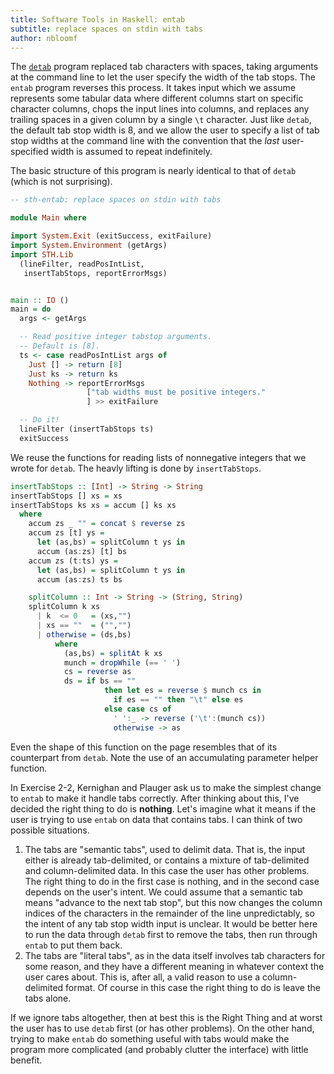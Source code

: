 ```yaml
---
title: Software Tools in Haskell: entab
subtitle: replace spaces on stdin with tabs
author: nbloomf
---
```


The [``detab``](/pages/sth/tool/detab.html) program replaced tab characters with spaces, taking arguments at the command line to let the user specify the width of the tab stops. The ``entab`` program reverses this process. It takes input which we assume represents some tabular data where different columns start on specific character columns, chops the input lines into columns, and replaces any trailing spaces in a given column by a single ``\t`` character. Just like ``detab``, the default tab stop width is 8, and we allow the user to specify a list of tab stop widths at the command line with the convention that the *last* user-specified width is assumed to repeat indefinitely.

The basic structure of this program is nearly identical to that of ``detab`` (which is not surprising).


```haskell
-- sth-entab: replace spaces on stdin with tabs

module Main where

import System.Exit (exitSuccess, exitFailure)
import System.Environment (getArgs)
import STH.Lib
  (lineFilter, readPosIntList,
   insertTabStops, reportErrorMsgs)


main :: IO ()
main = do
  args <- getArgs

  -- Read positive integer tabstop arguments.
  -- Default is [8].
  ts <- case readPosIntList args of
    Just [] -> return [8]
    Just ks -> return ks
    Nothing -> reportErrorMsgs
                 ["tab widths must be positive integers."
                 ] >> exitFailure

  -- Do it!
  lineFilter (insertTabStops ts)
  exitSuccess
```


We reuse the functions for reading lists of nonnegative integers that we wrote for ``detab``. The heavly lifting is done by ``insertTabStops``.


```haskell
insertTabStops :: [Int] -> String -> String
insertTabStops [] xs = xs
insertTabStops ks xs = accum [] ks xs
  where
    accum zs _ "" = concat $ reverse zs
    accum zs [t] ys =
      let (as,bs) = splitColumn t ys in
      accum (as:zs) [t] bs
    accum zs (t:ts) ys =
      let (as,bs) = splitColumn t ys in
      accum (as:zs) ts bs

    splitColumn :: Int -> String -> (String, String)
    splitColumn k xs
      | k  <= 0   = (xs,"")
      | xs == ""  = ("","")
      | otherwise = (ds,bs)
          where
            (as,bs) = splitAt k xs
            munch = dropWhile (== ' ')
            cs = reverse as
            ds = if bs == ""
                     then let es = reverse $ munch cs in
                       if es == "" then "\t" else es
                     else case cs of
                       ' ':_ -> reverse ('\t':(munch cs))
                       otherwise -> as
```


Even the shape of this function on the page resembles that of its counterpart from ``detab``. Note the use of an accumulating parameter helper function.

In Exercise 2-2, Kernighan and Plauger ask us to make the simplest change to ``entab`` to make it handle tabs correctly. After thinking about this, I've decided the right thing to do is **nothing**. Let's imagine what it means if the user is trying to use ``entab`` on data that contains tabs. I can think of two possible situations.

1. The tabs are "semantic tabs", used to delimit data. That is, the input either is already tab-delimited, or contains a mixture of tab-delimited and column-delimited data. In this case the user has other problems. The right thing to do in the first case is nothing, and in the second case depends on the user's intent. We could assume that a semantic tab means "advance to the next tab stop", but this now changes the column indices of the characters in the remainder of the line unpredictably, so the intent of any tab stop width input is unclear. It would be better here to run the data through ``detab`` first to remove the tabs, then run through ``entab`` to put them back.
2. The tabs are "literal tabs", as in the data itself involves tab characters for some reason, and they have a different meaning in whatever context the user cares about. This is, after all, a valid reason to use a column-delimited format. Of course in this case the right thing to do is leave the tabs alone.

If we ignore tabs altogether, then at best this is the Right Thing and at worst the user has to use ``detab`` first (or has other problems). On the other hand, trying to make ``entab`` do something useful with tabs would make the program more complicated (and probably clutter the interface) with little benefit.
